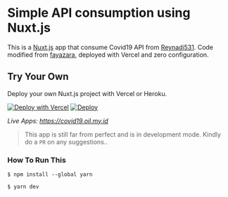 # Simple API consumption using Nuxt.js

This is a [Nuxt.js](https://nuxtjs.org) app that consume Covid19 API from [Reynadi531](https://apicovid19indonesia-v2.vercel.app/api/indonesia). Code modified from [fayazara](https://dev.to/fayazara/quick-way-to-implement-darkmode-in-nuxt-js-tailwindcss-corona-virus-tracker-279a), deployed with Vercel and zero configuration.

## Try Your Own

Deploy your own Nuxt.js project with Vercel or Heroku.

[![Deploy with Vercel](https://vercel.com/button)](https://vercel.com/import/project?template=https://github.com/kaleemubarok/vnuxt)
[![Deploy](https://www.herokucdn.com/deploy/button.svg)](https://dashboard.heroku.com/new?template=https://github.com/Reynadi531/api-covid19-indonesia-v2)

_Live Apps: https://covid19.oil.my.id_

> This app is still far from perfect and is in development mode. Kindly do a `PR` on any suggestions..

### How To Run This

```shell
$ npm install --global yarn
```
```shell
$ yarn dev
```